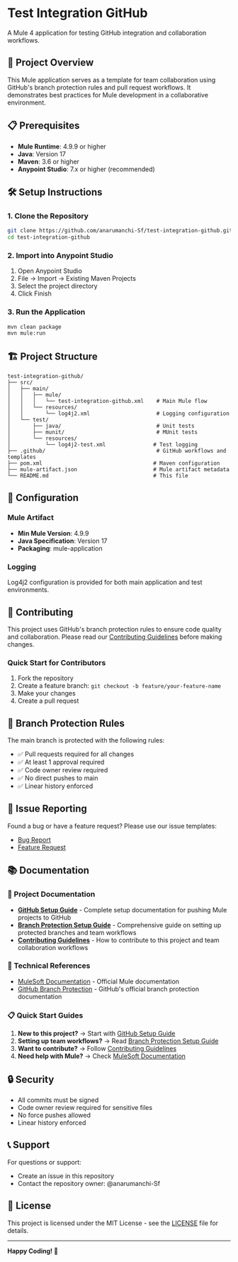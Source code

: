 # Test Integration GitHub

A Mule 4 application for testing GitHub integration and collaboration workflows.

## 🚀 Project Overview

This Mule application serves as a template for team collaboration using GitHub's branch protection rules and pull request workflows. It demonstrates best practices for Mule development in a collaborative environment.

## 📋 Prerequisites

- **Mule Runtime**: 4.9.9 or higher
- **Java**: Version 17
- **Maven**: 3.6 or higher
- **Anypoint Studio**: 7.x or higher (recommended)

## 🛠️ Setup Instructions

### 1. Clone the Repository
```bash
git clone https://github.com/anarumanchi-Sf/test-integration-github.git
cd test-integration-github
```

### 2. Import into Anypoint Studio
1. Open Anypoint Studio
2. File → Import → Existing Maven Projects
3. Select the project directory
4. Click Finish

### 3. Run the Application
```bash
mvn clean package
mvn mule:run
```

## 🏗️ Project Structure

```
test-integration-github/
├── src/
│   ├── main/
│   │   ├── mule/
│   │   │   └── test-integration-github.xml    # Main Mule flow
│   │   └── resources/
│   │       └── log4j2.xml                     # Logging configuration
│   └── test/
│       ├── java/                              # Unit tests
│       ├── munit/                             # MUnit tests
│       └── resources/
│           └── log4j2-test.xml               # Test logging
├── .github/                                   # GitHub workflows and templates
├── pom.xml                                   # Maven configuration
├── mule-artifact.json                        # Mule artifact metadata
└── README.md                                 # This file
```

## 🔧 Configuration

### Mule Artifact
- **Min Mule Version**: 4.9.9
- **Java Specification**: Version 17
- **Packaging**: mule-application

### Logging
Log4j2 configuration is provided for both main application and test environments.

## 🤝 Contributing

This project uses GitHub's branch protection rules to ensure code quality and collaboration. Please read our [Contributing Guidelines](CONTRIBUTING.md) before making changes.

### Quick Start for Contributors
1. Fork the repository
2. Create a feature branch: `git checkout -b feature/your-feature-name`
3. Make your changes
4. Create a pull request

## 📝 Branch Protection Rules

The main branch is protected with the following rules:
- ✅ Pull requests required for all changes
- ✅ At least 1 approval required
- ✅ Code owner review required
- ✅ No direct pushes to main
- ✅ Linear history enforced

## 🐛 Issue Reporting

Found a bug or have a feature request? Please use our issue templates:
- [Bug Report](.github/ISSUE_TEMPLATE/bug_report.md)
- [Feature Request](.github/ISSUE_TEMPLATE/feature_request.md)

## 📚 Documentation

### 📖 Project Documentation
- [**GitHub Setup Guide**](GitHub_Setup_Steps.md) - Complete setup documentation for pushing Mule projects to GitHub
- [**Branch Protection Setup Guide**](Branch_Protection_Setup.md) - Comprehensive guide on setting up protected branches and team workflows
- [**Contributing Guidelines**](CONTRIBUTING.md) - How to contribute to this project and team collaboration workflows

### 🔧 Technical References
- [MuleSoft Documentation](https://docs.mulesoft.com/) - Official Mule documentation
- [GitHub Branch Protection](https://docs.github.com/en/repositories/configuring-branches-and-merges-in-your-repository/defining-the-mergeability-of-pull-requests/about-protected-branches) - GitHub's official branch protection documentation

### 📋 Quick Start Guides
1. **New to this project?** → Start with [GitHub Setup Guide](GitHub_Setup_Steps.md)
2. **Setting up team workflows?** → Read [Branch Protection Setup Guide](Branch_Protection_Setup.md)
3. **Want to contribute?** → Follow [Contributing Guidelines](CONTRIBUTING.md)
4. **Need help with Mule?** → Check [MuleSoft Documentation](https://docs.mulesoft.com/)

## 🔒 Security

- All commits must be signed
- Code owner review required for sensitive files
- No force pushes allowed
- Linear history enforced

## 📞 Support

For questions or support:
- Create an issue in this repository
- Contact the repository owner: @anarumanchi-Sf

## 📄 License

This project is licensed under the MIT License - see the [LICENSE](LICENSE) file for details.

---

**Happy Coding! 🚀**
